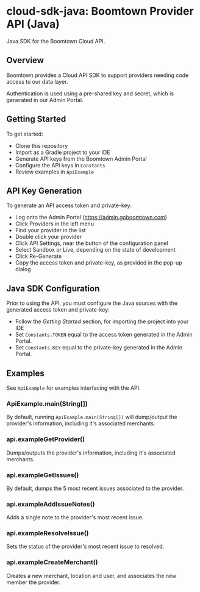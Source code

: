 # cloud-sdk-java: Boomtown Provider API (Java)
Java SDK for the Boomtown Cloud API.

## Overview
Boomtown provides a Cloud API SDK to support providers needing code access to our data layer.

Authentication is used using a pre-shared key and secret, which is generated in our Admin Portal.

## Getting Started
To get started:
 - Clone this repository
 - Import as a Gradle project to your IDE
 - Generate API keys from the Boomtown Admin Portal
 - Configure the API keys in `Constants`
 - Review examples in `ApiExample`

## API Key Generation
To generate an API access token and private-key:
 - Log onto the Admin Portal (https://admin.goboomtown.com)
 - Click Providers in the left menu
 - Find your provider in the list
 - Double click your provider
 - Click API Settings, near the button of the configuration panel
 - Select Sandbox or Live, depending on the state of development
 - Click Re-Generate
 - Copy the access token and private-key, as provided in the pop-up dialog

## Java SDK Configuration
Prior to using the API, you must configure the Java sources with the generated access token and private-key:
 - Follow the *Getting Started* section, for importing the project into your IDE
 - Set `Constants.TOKEN` equal to the access token generated in the Admin Portal.
 - Set `Constants.KEY` equal to the private-key generated in the Admin Portal.

## Examples
See `ApiExample` for examples interfacing with the API.

### ApiExample.main(String[])
By default, running `ApiExample.main(String[])` will dump/output the provider's information, including it's associated merchants.

### api.exampleGetProvider()
Dumps/outputs the provider's information, including it's associated merchants.

### api.exampleGetIssues()
By default, dumps the 5 most recent issues associated to the provider.

### api.exampleAddIssueNotes()
Adds a single note to the provider's most recent issue.

### api.exampleResolveIssue()
Sets the status of the provider's most recent issue to resolved.

### api.exampleCreateMerchant()
Creates a new merchant, location and user, and associates the new member the provider.
